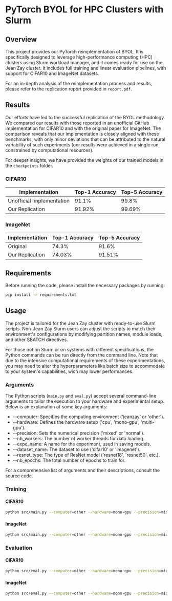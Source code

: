 # PyTorch BYOL for HPC Clusters with Slurm

## Overview

This project provides our PyTorch reimplementation of BYOL. It is specifically designed to leverage high-performance computing (HPC) clusters using Slurm workload manager, and it comes ready for use on the Jean Zay cluster. It includes full training and linear evaluation pipelines, with support for CIFAR10 and ImageNet datasets.

For an in-depth analysis of the reimplementation process and results, please refer to the replication report provided in `report.pdf`.

## Results

Our efforts have led to the successful replication of the BYOL methodology. We compared our results with those reported in an unofficial GitHub implementation for CIFAR10 and with the original paper for ImageNet. The comparison reveals that our implementation is closely aligned with these benchmarks, with only minor deviations that can be attributed to the natural variability of such experiments (our results were achieved in a single run constrained by computational resources).

For deeper insights, we have provided the weights of our trained models in the `checkpoints` folder.

### CIFAR10
| Implementation                  | Top-1 Accuracy | Top-5 Accuracy |
|---------------------------------|----------------|----------------|
| Unofficial Implementation       | 91.1%          | 99.8%          |
| Our Replication                 | 91.92%         | 99.69%         |

### ImageNet
| Implementation                  | Top-1 Accuracy | Top-5 Accuracy |
|---------------------------------|----------------|----------------|
| Original                        | 74.3%          | 91.6%          |
| Our Replication                 | 74.03%         | 91.51%         |

## Requirements

Before running the code, please install the necessary packages by running:

```bash
pip install -r requirements.txt
```

## Usage

The project is tailored for the Jean Zay cluster with ready-to-use Slurm scripts. Non-Jean Zay Slurm users can adjust the scripts to match their environment's configurations by modifying partition names, module loads, and other SBATCH directives.

For those not on Slurm or on systems with different specifications, the Python commands can be run directly from the command line. Note that due to the intensive computational requirements of these experimentations, you may need to alter the hyperparameters like batch size to accommodate to your system's capabilities, wich may lower performances.

### Arguments

The Python scripts (`main.py` and `eval.py`) accept several command-line arguments to tailor the execution to your hardware and experimental setup. Below is an explanation of some key arguments:

- --computer: Specifies the computing environment ('jeanzay' or 'other').
- --hardware: Defines the hardware setup ('cpu', 'mono-gpu', 'multi-gpu').
- --precision: Sets the numerical precision ('mixed' or 'normal').
- --nb_workers: The number of worker threads for data loading.
- --expe_name: A name for the experiment, used in saving models.
- --dataset_name: The dataset to use ('cifar10' or 'imagenet').
- --resnet_type: The type of ResNet model ('resnet18', 'resnet50', etc.).
- --nb_epochs: The total number of epochs to train for.

For a comprehensive list of arguments and their descriptions, consult the source code.

### Training

#### CIFAR10

```bash
python src/main.py --computer=other --hardware=mono-gpu --precision=mixed --nb_workers=10 --expe_name=byol_cifar10 --dataset_name=cifar10 --resnet_type=resnet18 --nb_epochs=800 --nb_epochs_warmup=10 --batch_size=512 --lr_init=2.0 --momentum=0.9 --weight_decay=1e-6 --eta=1e-3 --z_dim=256 --tau_base=0.996 --clsf_every=100 --save_every=100 --nb_epochs_clsf=90 --batch_size_clsf=256 --lr_init_clsf=0.2 --momentum_clsf=0.9 --weight_decay_clsf=0.0
```

#### ImageNet

```bash
python src/main.py --computer=other --hardware=mono-gpu --precision=mixed --nb_workers=10 --expe_name=byol_imagenet --dataset_name=imagenet --resnet_type=resnet50 --nb_epochs=1000 --nb_epochs_warmup=10 --batch_size=4096 --lr_init=3.2 --momentum=0.9 --weight_decay=1.5e-6 --eta=1e-3 --z_dim=256 --tau_base=0.996 --clsf_every=100 --save_every=100 --nb_epochs_clsf=90 --batch_size_clsf=256 --lr_init_clsf=0.2 --momentum_clsf=0.9 --weight_decay_clsf=0.0
```

### Evaluation

#### CIFAR10

```bash
python src/eval.py --computer=other --hardware=mono-gpu --precision=mixed --nb_workers=10 --dataset_name=cifar10 --resnet_type=resnet18 --z_dim=256 --nb_epochs_clsf=90 --batch_size_clsf=256 --lr_init_clsf=0.2 --momentum_clsf=0.9 --weight_decay_clsf=0.0 --checkpoint=./checkpoints/weights_byol_cifar10.pt
```

#### ImageNet

```bash
python src/eval.py --computer=other --hardware=mono-gpu --precision=mixed --nb_workers=10 --dataset_name=imagenet --resnet_type=resnet50 --z_dim=256 --nb_epochs_clsf=90 --batch_size_clsf=256 --lr_init_clsf=0.2 --momentum_clsf=0.9 --weight_decay_clsf=0.0 --checkpoint=./checkpoints/weights_byol_imagenet.pt
```
